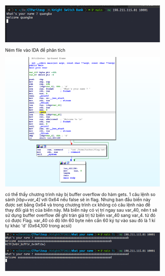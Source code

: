 ![ques](ques.png)

Ném file vào IDA để phân tích

![img](IDA.png)

có thể thấy chương trình này bị buffer overflow do hàm gets. 1 câu lệnh so sánh *[rbp+var_4]* với 0x64 nếu false sẽ in flag. Nhưng ban đầu biến này được set bằng 0x64 và trong chương trình 
cx không có câu lệnh nào để thay đổi giá trị của biến này. Mà biến này có vị trí ngay sau var_40, nên t sẽ sử dụng buffer overflow để ghi tràn giá trị từ biến var_40 sang var_4. từ đó có được Flag.
var_40 có độ lớn 60 byte nên cần 60 ký tự vào sau đó là 1 kí tự khác 'd' (0x64,100 trong acsii)

![exp](Script.png)
